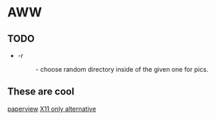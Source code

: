 # AWW

## TODO

- -r <dir> - choose random directory inside of the given one for pics.

## These are cool

[paperview](https://github.com/glouw/paperview)
[X11 only alternative](https://gist.github.com/AlecsFerra/ef1cc008990319f3b676eb2d8aa89903)
